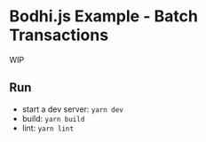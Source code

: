 # Bodhi.js Example - Batch Transactions
WIP

## Run
- start a dev server: `yarn dev`
- build: `yarn build`
- lint: `yarn lint`